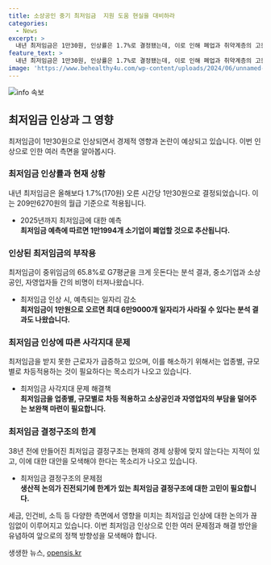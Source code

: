 ```yaml
---
title: 소상공인 중기 최저임금  지원 도움 현실을 대비하라
categories:
  - News
excerpt: >
  내년 최저임금은 1만30원, 인상률은 1.7%로 결정됐는데, 이로 인해 폐업과 취약계층의 고용불안 우려가 커지는 상황이다. 특히 중소기업과 소상공인, 자영업자 등 사업주들의 부담이 늘어나고, 최저임금 인상으로 인한 사각지대 문제도 심각해졌다. 업종별, 규모별로 차등 적용되는 해법이 필요한 상황이며, 정부와 정치권은 합리적이고 예측가능한 최저임금 정책을 모색해야 한다.
feature_text: >
  내년 최저임금은 1만30원, 인상률은 1.7%로 결정됐는데, 이로 인해 폐업과 취약계층의 고용불안 우려가 커지는 상황이다. 특히 중소기업과 소상공인, 자영업자 등 사업주들의 부담이 늘어나고, 최저임금 인상으로 인한 사각지대 문제도 심각해졌다. 업종별, 규모별로 차등 적용되는 해법이 필요한 상황이며, 정부와 정치권은 합리적이고 예측가능한 최저임금 정책을 모색해야 한다.
image: 'https://www.behealthy4u.com/wp-content/uploads/2024/06/unnamed-file.png'
---
```


<p><img src="https://www.behealthy4u.com/wp-content/uploads/2024/06/unnamed-file.png" alt="info 속보" /></p>

<h2 data-ke-size="size26">최저임금 인상과 그 영향</h2>

<p data-ke-size="size16">최저임금이 1만30원으로 인상되면서 경제적 영향과 논란이 예상되고 있습니다. 이번 인상으로 인한 여러 측면을 알아봅시다.</p>

<h3>최저임금 인상률과 현재 상황</h3>

<p data-ke-size="size16">내년 최저임금은 올해보다 1.7%(170원) 오른 시간당 1만30원으로 결정되었습니다. 이는 209만6270원의 월급 기준으로 적용됩니다.</p>

<ul>
  <li>2025년까지 최저임금에 대한 예측</li>
  <td style="text-align: center; height: 17px;"><b>최저임금 예측에 따르면 1만1994개 소기업이 폐업할 것으로 추산됩니다.</b></td>
</ul>

<h3>인상된 최저임금의 부작용</h3>

<p data-ke-size="size16">최저임금이 중위임금의 65.8%로 G7평균을 크게 웃돈다는 분석 결과, 중소기업과 소상공인, 자영업자들 간의 비명이 터져나왔습니다.</p>

<ul>
  <li>최저임금 인상 시, 예측되는 일자리 감소</li>
  <td style="text-align: center; height: 17px;"><b>최저임금이 1만원으로 오르면 최대 6만9000개 일자리가 사라질 수 있다는 분석 결과도 나왔습니다.</b></td>
</ul>

<h3>최저임금 인상에 따른 사각지대 문제</h3>

<p data-ke-size="size16">최저임금을 받지 못한 근로자가 급증하고 있으며, 이를 해소하기 위해서는 업종별, 규모별로 차등적용하는 것이 필요하다는 목소리가 나오고 있습니다.</p>

<ul>
  <li>최저임금 사각지대 문제 해결책</li>
  <td style="text-align: center; height: 17px;"><b>최저임금을 업종별, 규모별로 차등 적용하고 소상공인과 자영업자의 부담을 덜어주는 보완책 마련이 필요합니다.</b></td>
</ul>

<h3>최저임금 결정구조의 한계</h3>

<p data-ke-size="size16">38년 전에 만들어진 최저임금 결정구조는 현재의 경제 상황에 맞지 않는다는 지적이 있고, 이에 대한 대안을 모색해야 한다는 목소리가 나오고 있습니다.</p>

<ul>
  <li>최저임금 결정구조의 문제점</li>
  <td style="text-align: center; height: 17px;"><b>생산적 논의가 진전되기에 한계가 있는 최저임금 결정구조에 대한 고민이 필요합니다.</b></td>
</ul>

<p data-ke-size="size16">세금, 인건비, 소득 등 다양한 측면에서 영향을 미치는 최저임금 인상에 대한 논의가 끊임없이 이루어지고 있습니다. 이번 최저임금 인상으로 인한 여러 문제점과 해결 방안을 유념하여 앞으로의 정책 방향성을 모색해야 합니다.</p>
생생한 뉴스, <a href="https://opensis.kr" rel="dofollow">opensis.kr</a>



